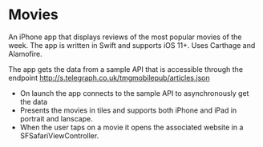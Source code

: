 # Movies

An iPhone app that displays reviews of the most popular movies of the week. The app is written in Swift and supports iOS 11+. Uses Carthage and Alamofire.

The app gets the data from a sample API that is accessible through the endpoint http://s.telegraph.co.uk/tmgmobilepub/articles.json

- On launch the app connects to the sample API to asynchronously get the data
- Presents the movies in tiles and supports both iPhone and iPad in portrait and lanscape.
- When the user taps on a movie it opens the associated website in a SFSafariViewController.
